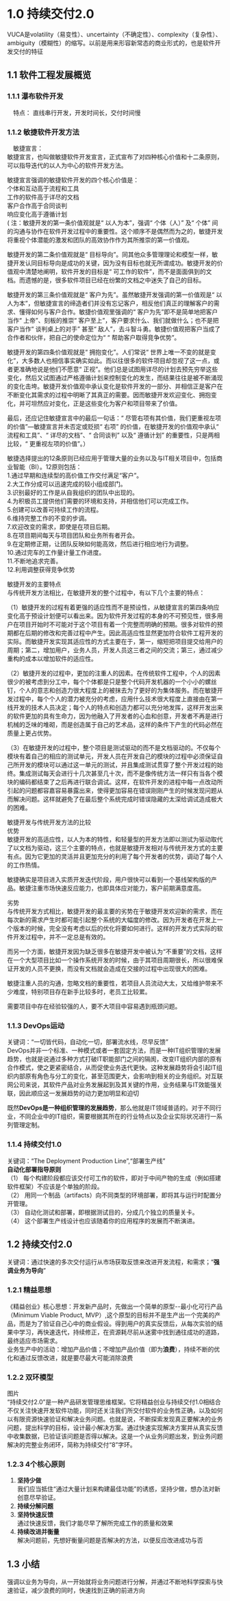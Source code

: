 # 1.0 持续交付2.0 #

VUCA是volatility（易变性）、uncertainty（不确定性）、complexity（复杂性）、ambiguity（模糊性）的缩写。以前是用来形容新常态的商业形式的，也是软件开发交付的特征


## 1.1 软件工程发展概览 ##
### 1.1.1 瀑布软件开发  
&emsp;特点： 直线串行开发，开发时间长，交付时间慢
 
### 1.1.2 敏捷软件开发方法  
&emsp;敏捷宣言：  
敏捷宣言，也叫做敏捷软件开发宣言，正式宣布了对四种核心价值和十二条原则，可以指导迭代的以人为中心的软件开发方法。
 
敏捷宣言强调的敏捷软件开发的四个核心价值是：  
个体和互动高于流程和工具  
工作的软件高于详尽的文档  
客户合作高于合同谈判  
响应变化高于遵循计划  
( 注：敏捷开发的第一条价值观就是“ 以人为本”，强调“ 个体（人）” 及“ 个体” 间的沟通与协作在软件开发过程中的重要性。这个顺序不是偶然而为之的，敏捷开发将重视个体潜能的激发和团队的高效协作作为其所推崇的第一价值观。

敏捷开发的第二条价值观就是“ 目标导向”。同其他众多管理理论和模型一样，敏捷开发认同目标导向是成功的关键，因为没有目标也就无所谓成功。敏捷开发的价值观中清楚地阐明，软件开发的目标是“ 可工作的软件”，而不是面面俱到的文档。而遗憾的是，很多软件项目已经在纷繁的文档之中迷失了自己的目标。

敏捷开发的第三条价值观就是“ 客户为先”。虽然敏捷开发强调的第一价值观是“ 以人为本”，但敏捷宣言的缔造者们并没有忘记客户，相反他们真正的理解客户的需求、懂得如何与客户合作。敏捷价值观里强调的“ 客户为先”即不是简单地把客户当作“ 上帝”、刻板的推崇“ 客户至上”，客户要求什么、我们就做什么；也不是把客户当作“ 谈判桌上的对手” 甚至“ 敌人”，去斗智斗勇。敏捷价值观把客户当成了合作者和伙伴，把自己的使命定位为“ “ 帮助客户取得竞争优势”。

敏捷开发的第四条价值观就是“ 拥抱变化”。人们常说“ 世界上唯一不变的就是变化”，大多数人也相信事实确实如此。而以往很多的软件项目却忽视了这一点，或者更准确地说是他们不愿意“ 正视”。他们总是试图用详尽的计划去预先穷举这些变化，然后又试图通过严格遵循计划来控制变化的发生，而结果往往是被不断涌现的变化击垮。敏捷开发价值观中承认变化是软件开发的一部分、并相信正是客户在不断变化其需求的过程中明晰了其真正的需要。因而敏捷开发欢迎变化、拥抱变化，并可坦然应对变化，正是这些变化为客户和项目带来了价值。

最后，还应记住敏捷宣言中的最后一句话：“ 尽管右项有其价值，我们更重视左项的价值”—敏捷宣言并未否定或贬损“ 右项” 的价值，在敏捷开发的价值观中承认“ 流程和工具”、“ 详尽的文档”、“ 合同谈判” 以及“ 遵循计划” 的重要性，只是两相比较，“ 更重视左项的价值”。）

 

敏捷选择提出的12条原则已经应用于管理大量的业务以及与IT相关项目中，包括商业智能（BI）。12原则包括：  
1.通过早期和连续型的高价值工作交付满足“客户”。  
2.大工作分成可以迅速完成的较小组成部门。  
3.识别最好的工作是从自我组织的团队中出现的。  
4.为积极员工提供他们需要的环境和支持，并相信他们可以完成工作。  
5.创建可以改善可持续工作的流程。  
6.维持完整工作的不变的步调。  
7.欢迎改变的需求，即使是在项目后期。  
8.在项目期间每天与项目团队和业务所有者开会。  
9.在定期修正期，让团队反映如何能高效，然后进行相应地行为调整。  
10.通过完车的工作量计量工作进度。  
11.不断地追求完善。  
12.利用调整获得竞争优势  
 
敏捷开发的主要特点  
与传统开发方法相比，在敏捷开发的整个过程中，有以下几个主要的特点：

（1）敏捷开发的过程有着更强的适应性而不是预设性，从敏捷宣言的第四条响应变化高于预设计划便可以看出来。因为软件开发过程的本身的不可预见性，很多用户在项目开始时不可能对于这个项目有着一个完整而明确的预期。很多对软件的预期都在后期的修改和完善过程中产生。因此高适应性显然更加符合软件工程开发的实际。而敏捷开发实现其适应性的方式主要在于，第一，缩短把项目提交给用户的周期；第二，增加用户，业务人员，开发人员这三者之间的交流；第三，通过减少重构的成本以增加软件的适应性。

（2）敏捷开发的过程中，更加的注重人的因素。在传统软件工程中，个人的因素很少的被考虑到分工中，每个个体都是只是整个代码开发机器的一个小小的螺丝钉，个人的意志和创造力很大程度上的被抹去为了更好的为集体服务。而在敏捷开发过程中，每个个人的潜力被充分的考虑，应用什么技术很大程度上直接由在第一线开发的技术人员决定；每个人的特点和创造力都可以充分地发挥，这样开发出来的软件更加的具有生命力，因为他融入了开发者的心血和创意，开发者不再是进行机械的乏味的堆砌，而是创造属于自己的艺术品，这样的条件下产生的代码必然在质量上更占优势。

（3）在敏捷开发的过程中，整个项目是测试驱动的而不是文档驱动的。不仅每个模块有着自己的相应的测试单元，开发人员在开发自己的模块的过程中必须保证自己所开发的模块可以通过这一单元的测试，并且集成测试贯穿了整个开发过程的始终。集成测试每天会进行十几次甚至几十次，而不是像传统方法一样只有当各个模块的编码都结束了之后再进行联合调试。这样，在软件开发的进程中每一点改动所引起的问题都容嘉容易暴露出来，使得更加容易在错误刚刚产生的时候发现问题从而解决问题。这样就避免了在最后整个系统完成时错误隐藏的太深给调试造成极大的困难。

敏捷开发与传统开发方法的比较  
优势  
敏捷开发的高适应性，以人为本的特性，和轻量型的开发方法即以测试为驱动取代了以文档为驱动，这三个主要的特点，也就是敏捷开发相对与传统开发方式的主要有点。因为它更加的灵活并且更加充分的利用了每个开发者的优势，调动了每个人的工作热情。

敏捷确实是项目进入实质开发迭代阶段，用户很快可以看到一个基线架构版的产品。敏捷注重市场快速反应能力，也即具体应对能力，客户前期满意度高。

劣势  
与传统开发方式相比，敏捷开发的最主要的劣势在于敏捷开发欢迎新的需求，而在每次新的需求产生时都可能引起整个系统的大幅度的修改。因为开发者在开发上一个版本的时候，完全没有考虑以后的优化将要如何进行。这样的开发方式实际的软件开发过程中，并不一定总是有效的。

而另一个方面，敏捷开发因为缺乏很多在敏捷开发中被认为“不重要”的文档，这样在一个大型项目比如一个操作系统开发的时候，由于其项目周期很长，所以很难保证开发的人员不更换，而没有文档就会造成在交接的过程中出现很大的困难。

敏捷注重人员的沟通，忽略文档的重要性，若项目人员流动大太，又给维护带来不少难度，特别项目存在新手比较多时，老员工比较累。

需要项目中存在经验较强的人，要不大项目中容易遇到瓶颈问题。
 
### 1.1.3 DevOps运动  
关键词：“一切皆代码，自动化一切，部署流水线，尽早反馈”  
DevOps并非一个标准、一种模式或者一套固定方法，而是一种IT组织管理的发展趋势，也就是说通过多种方式打破IT职能部门之间的隔阂，改变IT组织内部的原有合作模式，使之更紧密结合，从而促使业务迭代更快。这种发展趋势将会引起IT组织内部原有角色与分工的变化，甚至范围更大，会影响到相关的业务组织。对互联网公司来说，其软件产品对业务发展起到及其关键的作用，业务结果与IT效能强关联，因此顺应这一发展趋势的动力更加明显和迫切  

既然**DevOps是一种组织管理的发展趋势**，那么他就是IT领域普适的。对于不同行业，不同企业中的IT组织，需要根据其所在的行业特点以及企业实际状况进行一系列管理定制。

### 1.1.4 持续交付1.0
关键词：“The Deployment Production Line”,“部署生产线”  
**自动化部署指导原则**  
（1） 每个构建阶段都应该交付可工作的软件，即对于中间产物的生成（例如搭建软件框架）不应该是个单独的阶段。  
（2） 用同一个制品（artifacts）向不同类型的环境部署，即将其与运行时配置分开管理。  
（3） 自动化测试和部署，即根据测试目的，分成几个独立的质量关卡。  
（4） 这个部署生产线设计也应该随着你的应用程序的发展而不断演进。

## 1.2 持续交付2.0
关键词：通过快速的多次交付运行从市场获取反馈来改进开发流程，和需求；“**强调业务为导向**”

### 1.2.1 精益思想
《精益创业》核心思想：开发新产品时，先做出一个简单的原型--最小化可行产品（Minimum Viable Product, MVP）,这个原型的目标并不是生产出一个完美的产品，而是为了验证自己心中的商业假设。得到用户的真实反馈后，从每次实验的结果中学习，再快速迭代，持续修正，在资源耗尽前从迷雾中找到通往成功的道路，最终适应市场需求。  
业务生产中的活动：增加产品价值；不增加产品价值（即为**浪费**），持续不断的优化和通过反馈改进，就是要尽最大可能消除浪费

### 1.2.2 双环模型
图片  
“持续交付2.0”是一种产品研发管理思维框架。它将精益创业与持续交付1.0相结合  
不仅关注快速开发软件功能，同时还关注我们所交付软件的业务性正确，以及如何以有限资源快速验证和解决业务问题。也就是说，不断探索发现真正要解决的业务问题，提出科学的目标，设计最小解决方案。通过快速实现解决方案并从真实反馈中收集数据，已验证该问题是否得以解决。这是一个从业务问题出发，到业务问题解决的完整业务闭环，简称为持续交付“8”字环。  
### 1.2.3 4个核心原则
1. **坚持少做**  
我们应当抵住“通过大量计划来构建最佳功能”的诱惑，坚持少做，想办法对新创意尽早验证。
2. **持续分解问题**  
3. **坚持快速反馈**  
   通过快速反馈，我们才能尽早了解所完成工作的质量和效果
4. **持续改进并衡量**  
   解决问题前，先想好衡量问题是否解决的方法，以便反应改进成功与否
## 1.3 小结
强调以业务为导向，从一开始就将业务问题进行分解，并通过不断地科学探索与快速验证，减少浪费的同时，快速找到正确的前进方向
